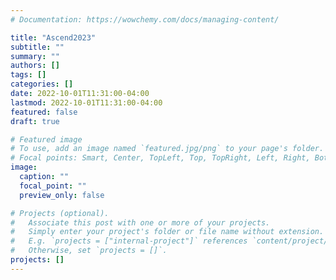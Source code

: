 ```yaml
---
# Documentation: https://wowchemy.com/docs/managing-content/

title: "Ascend2023"
subtitle: ""
summary: ""
authors: []
tags: []
categories: []
date: 2022-10-01T11:31:00-04:00
lastmod: 2022-10-01T11:31:00-04:00
featured: false
draft: true

# Featured image
# To use, add an image named `featured.jpg/png` to your page's folder.
# Focal points: Smart, Center, TopLeft, Top, TopRight, Left, Right, BottomLeft, Bottom, BottomRight.
image:
  caption: ""
  focal_point: ""
  preview_only: false

# Projects (optional).
#   Associate this post with one or more of your projects.
#   Simply enter your project's folder or file name without extension.
#   E.g. `projects = ["internal-project"]` references `content/project/deep-learning/index.md`.
#   Otherwise, set `projects = []`.
projects: []
---
```

